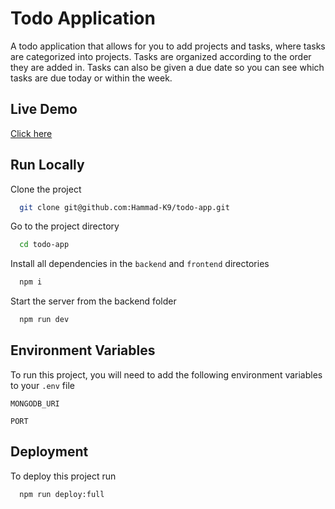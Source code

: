 
# Todo Application

A todo application that allows for you to add projects and tasks, where tasks are categorized into projects. Tasks are organized according to the order they are added in. Tasks can also be given a due date so you can see which tasks are due today or within the week.

## Live Demo
[Click here](https://todo-webapp.fly.dev/)


## Run Locally

Clone the project

```bash
  git clone git@github.com:Hammad-K9/todo-app.git
```

Go to the project directory

```bash
  cd todo-app
```

Install all dependencies in the `backend` and `frontend` directories

```bash
  npm i
```

Start the server from the backend folder

```bash
  npm run dev
```




## Environment Variables

To run this project, you will need to add the following environment variables to your `.env` file

`MONGODB_URI`

`PORT`


## Deployment

To deploy this project run

```bash
  npm run deploy:full
```

